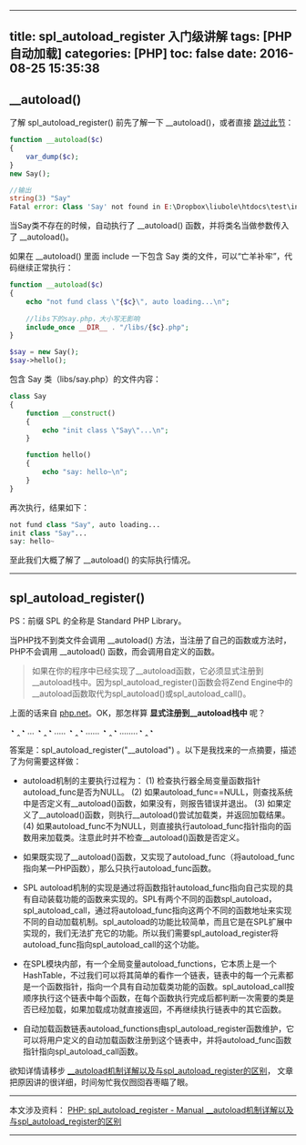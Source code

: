 
---
title: spl_autoload_register 入门级讲解
tags: [PHP自动加载]
categories: [PHP]
toc: false
date: 2016-08-25 15:35:38
---


<h2 id="1">__autoload()</h2>

了解 spl_autoload_register() 前先了解一下 __autoload()，或者直接 [跳过此节](#2)：
```php
function __autoload($c)
{
    var_dump($c);
}
new Say();
```
``` php
//输出
string(3) "Say"
Fatal error: Class 'Say' not found in E:\Dropbox\liubole\htdocs\test\index.php on line xx
```

当Say类不存在的时候，自动执行了 __autoload() 函数，并将类名当做参数传入了 __autoload()。

如果在 __autoload() 里面 include 一下包含 Say 类的文件，可以“亡羊补牢”，代码继续正常执行：

```php
function __autoload($c)
{
    echo "not fund class \"{$c}\", auto loading...\n";
    
    //libs下的say.php，大小写无影响
    include_once __DIR__ . "/libs/{$c}.php";
}

$say = new Say();
$say->hello();
```
包含 Say 类（libs/say.php）的文件内容：
```php
class Say
{
	function __construct()
	{
		echo "init class \"Say\"...\n";
	}

	function hello()
	{
		echo "say: hello~\n";
	}
}
```
再次执行，结果如下：
```php
not fund class "Say", auto loading...
init class "Say"...
say: hello~
```

至此我们大概了解了 __autoload() 的实际执行情况。


----------


<h2 id="2">spl_autoload_register()</h2>

PS：前缀 SPL 的全称是 Standard PHP Library。

当PHP找不到类文件会调用 __autoload() 方法，当注册了自己的函数或方法时，PHP不会调用 __autoload() 函数，而会调用自定义的函数。

>如果在你的程序中已经实现了__autoload函数，它必须显式注册到__autoload栈中。因为spl_autoload_register()函数会将Zend Engine中的__autoload函数取代为spl_autoload()或spl_autoload_call()。

上面的话来自 [php.net][1]。OK，那怎样算 **显式注册到__autoload栈中** 呢？
 
 ◔ ‸◔ ... ◔ ‸◔ ..... ◔ ‸◔  ...... ◔ ‸◔  ........◔ ‸◔
 
答案是：spl_autoload_register("__autoload") 。以下是我找来的一点摘要，描述了为何需要这样做：

* autoload机制的主要执行过程为：
(1) 检查执行器全局变量函数指针autoload_func是否为NULL。
(2) 如果autoload_func==NULL，则查找系统中是否定义有__autoload()函数，如果没有，则报告错误并退出。
(3) 如果定义了__autoload()函数，则执行__autoload()尝试加载类，并返回加载结果。
(4) 如果autoload_func不为NULL，则直接执行autoload_func指针指向的函数用来加载类。注意此时并不检查__autoload()函数是否定义。

* 如果既实现了__autoload()函数，又实现了autoload_func（将autoload_func指向某一PHP函数），那么只执行autoload_func函数。

* SPL autoload机制的实现是通过将函数指针autoload_func指向自己实现的具有自动装载功能的函数来实现的。SPL有两个不同的函数spl_autoload， spl_autoload_call，通过将autoload_func指向这两个不同的函数地址来实现不同的自动加载机制。spl_autoload的功能比较简单，而且它是在SPL扩展中实现的，我们无法扩充它的功能。所以我们需要spl_autoload_register将autoload_func指向spl_autoload_call的这个功能。

* 在SPL模块内部，有一个全局变量autoload_functions，它本质上是一个HashTable，不过我们可以将其简单的看作一个链表，链表中的每一个元素都是一个函数指针，指向一个具有自动加载类功能的函数。spl_autoload_call按顺序执行这个链表中每个函数，在每个函数执行完成后都判断一次需要的类是否已经加载，如果加载成功就直接返回，不再继续执行链表中的其它函数。

* 自动加载函数链表autoload_functions由spl_autoload_register函数维护，它可以将用户定义的自动加载函数注册到这个链表中，并将autoload_func函数指针指向spl_autoload_call函数。


欲知详情请移步 [__autoload机制详解以及与spl_autoload_register的区别][2]， 文章把原因讲的很详细，时间匆忙我仅囫囵吞枣瞄了眼。


----------


本文涉及资料：
[PHP: spl_autoload_register - Manual ][1]
[__autoload机制详解以及与spl_autoload_register的区别][2]


----------


[1]:http://php.net/manual/zh/function.spl-autoload-register.php
[2]:http://www.cnblogs.com/eric-gao/articles/3368719.html

